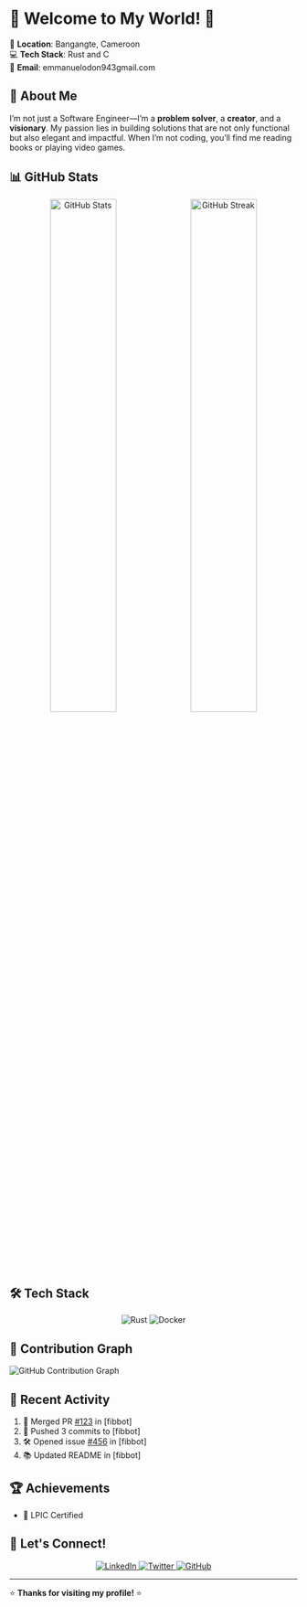 # 🌟 Welcome to My World! 🌟

📍 **Location**: Bangangte, Cameroon  
💻 **Tech Stack**: Rust and C  
📧 **Email**: emmanuelodon943gmail.com 


###

## 🚀 **About Me**

I’m not just a Software Engineer—I’m a **problem solver**, a **creator**, and a **visionary**. My passion lies in building solutions that are not only functional but also elegant and impactful. When I’m not coding, you’ll find me reading books or playing video games.

###

## 📊 **GitHub Stats**

<div align="center">
  <img src="https://github-readme-stats.vercel.app/api?username=Donemmanuelo&show_icons=true&theme=radical&hide_border=true" alt="GitHub Stats" width="48%"/>
  <img src="https://github-readme-streak-stats.herokuapp.com/?user=Donemmanuelo&theme=radical&hide_border=true" alt="GitHub Streak" width="48%"/>
</div>

###

## 🛠️ **Tech Stack**

<div align="center">
  <img src="https://img.shields.io/badge/Rust-000000?style=for-the-badge&logo=rust&logoColor=white" alt="Rust"/>
  <img src="https://img.shields.io/badge/Docker-2496ED?style=for-the-badge&logo=docker&logoColor=white" alt="Docker"/>
</div>

###

## 📅 **Contribution Graph**

![GitHub Contribution Graph](https://ghchart.rshah.org/donemmanuelo)

###

## 🌟 **Recent Activity**

<!--START_SECTION:activity-->
1. 🎉 Merged PR [#123](https://github.com/Donemmanuelo/fibbot/pull/123) in [fibbot]
2. 🚀 Pushed 3 commits to [fibbot]
3. 🛠️ Opened issue [#456](https://github.com/Donemmanuelo/fibbot/issues/456) in [fibbot]
4. 📚 Updated README in [fibbot]
<!--END_SECTION:activity-->

###

## 🏆 **Achievements**

- 🥇 LPIC Certified


###



## 🤝 **Let's Connect!**

<div align="center">
  <a href="https://www.linkedin.com/in/Don emmanuelo/">
    <img src="https://img.shields.io/badge/LinkedIn-0077B5?style=for-the-badge&logo=linkedin&logoColor=white" alt="LinkedIn"/>
  </a>
  <a href="https://twitter.com/Don caleb">
    <img src="https://img.shields.io/badge/Twitter-1DA1F2?style=for-the-badge&logo=twitter&logoColor=white" alt="Twitter"/>
  </a>
  <a href="https://github.com/Donemmanuelo">
    <img src="https://img.shields.io/badge/GitHub-100000?style=for-the-badge&logo=github&logoColor=white" alt="GitHub"/>
  </a>
</div>

---

⭐️ **Thanks for visiting my profile!** ⭐️
